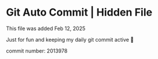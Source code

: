 # Git Auto Commit | Hidden File

This file was added Feb 12, 2025

Just for fun and keeping my daily git commit active 🤪

commit number: 2013978
